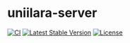 # uniilara-server

[![CI](https://github.com/rainsonma/uniilara-server/actions/workflows/ci.yml/badge.svg)](https://github.com/rainson/uniilara-server/actions)
[![Latest Stable Version](https://img.shields.io/packagist/v/your-vendor/your-package.svg)](https://packagist.org/packages/your-vendor/your-package)
[![License](https://img.shields.io/packagist/l/your-vendor/your-package.svg)](https://packagist.org/packages/your-vendor/your-package)

